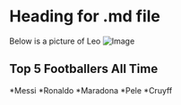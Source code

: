 # Heading for .md file
Below is a picture of Leo 
![Image](https://freepngimg.com/thumb/lionel_messi/20529-7-lionel-messi-picture.png)
## Top 5 Footballers All Time
*Messi
*Ronaldo
*Maradona
*Pele
*Cruyff
